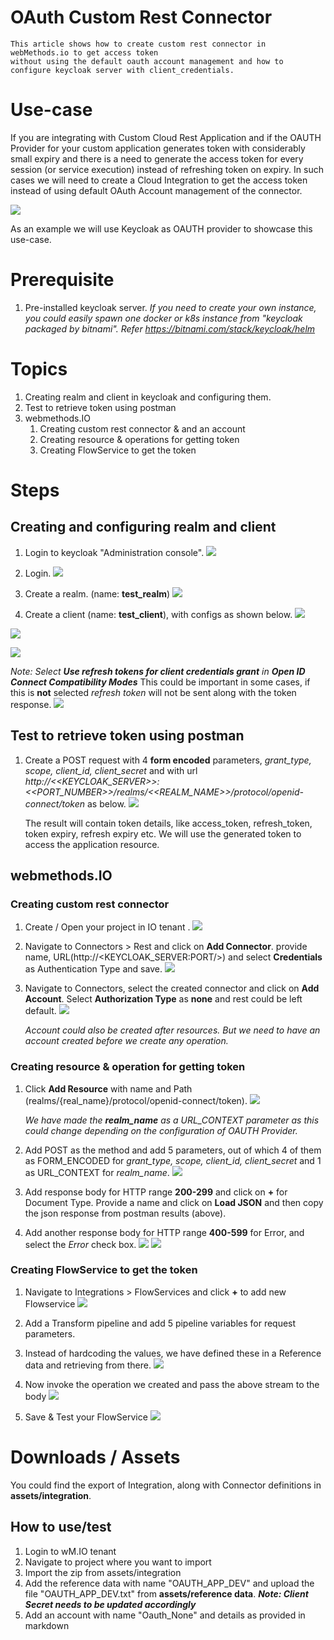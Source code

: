 # OAuth Custom Rest Connector 
    This article shows how to create custom rest connector in webMethods.io to get access token 
    without using the default oauth account management and how to configure keycloak server with client_credentials.

# Use-case
If you are integrating with Custom Cloud Rest Application and if the OAUTH Provider for your custom application generates token with considerably small expiry and there is a need to generate the access token for every session (or service execution) instead of refreshing token on expiry. In such cases we will need to create a Cloud Integration to get the access token instead of using default OAuth Account management of the connector.

![](./images/usecase.png)

As an example we will use Keycloak as OAUTH provider to showcase this use-case.

# Prerequisite
1. Pre-installed keycloak server. *If you need to create your own instance, you could easily spawn one docker or k8s instance from "keycloak packaged by bitnami". Refer https://bitnami.com/stack/keycloak/helm*


# Topics
1. Creating realm and client in keycloak and configuring them.
2. Test to retrieve token using postman
3. webmethods.IO
   1. Creating custom rest connector & and an account
   2. Creating resource & operations for getting token
   3. Creating FlowService to get the token

# Steps

## Creating and configuring realm and client

1. Login to keycloak "Administration console".
![](./images/2023-01-02-17-50-30.png)

2. Login.
![](./images/2023-01-02-18-52-19.png)

3. Create a realm. (name: **test_realm**)
![](./images/2023-01-02-18-53-24.png)

4. Create a client (name: **test_client**), with configs as shown below.
![](./images/2023-01-02-18-54-40.png)

![](./images/2023-01-02-18-56-00.png)

![](./images/2023-01-02-18-57-03.png)

*Note: Select **Use refresh tokens for client credentials grant** in **Open ID Connect Compatibility Modes***
This could be important in some cases, if this is **not** selected *refresh token* will not be sent along with the token response.
![](./images/2023-01-02-18-59-04.png)

## Test to retrieve token using postman

1.  Create a POST request with 4 **form encoded** parameters, *grant_type, scope, client_id, client_secret* and with url *http://<<KEYCLOAK_SERVER>>:<<PORT_NUMBER>>/realms/<<REALM_NAME>>/protocol/openid-connect/token* as below.
![](./images/2023-01-02-20-09-05.png)

    The result will contain token details, like access_token, refresh_token, token expiry, refresh expiry etc. We will use the generated token to access the application resource. 

## webmethods.IO
### Creating custom rest connector
1. Create / Open your project in IO tenant .
![](./images/2023-01-02-20-13-41.png)

2. Navigate to Connectors > Rest and click on **Add Connector**. provide name, URL(http://<KEYCLOAK_SERVER:PORT/>) and select **Credentials** as Authentication Type and save.
![](./images/2023-01-02-20-16-42.png)

3. Navigate to Connectors, select the created connector and click on **Add Account**. Select **Authorization Type** as **none** and rest could be left default.
![](./images/2023-01-02-21-29-14.png)

    *Account could also be created after resources. But we need to have an account created before we create any operation.*

### Creating resource & operation for getting token
1. Click **Add Resource** with name and Path (realms/{real_name}/protocol/openid-connect/token).
![](./images/2023-01-12-11-00-11.png)

    *We have made the **realm_name** as a URL_CONTEXT parameter as this could change depending on the configuration of OAUTH Provider.*

2. Add POST as the method and add 5 parameters, out of which 4 of them as FORM_ENCODED for *grant_type, scope, client_id, client_secret* and 1 as URL_CONTEXT for *realm_name*.
![](./images/2023-01-12-13-47-48.png)

3. Add response body for HTTP range **200-299** and click on **+** for Document Type. Provide a name and click on **Load JSON** and then copy the json response from postman results (above).
4. Add another response body for HTTP range **400-599** for Error, and select the *Error* check box.
![](./images/2023-01-02-21-04-04.png)
![](./images/2023-01-12-13-51-51.png)

### Creating FlowService to get the token
1. Navigate to Integrations > FlowServices and click **+** to add new Flowservice
![](./images/2023-01-12-14-14-13.png)

2. Add a Transform pipeline and add 5 pipeline variables for request parameters.
3. Instead of hardcoding the values, we have defined these in a Reference data and retrieving from there. 
![](./images/2023-01-12-14-01-33.png)

4. Now invoke the operation we created and pass the above stream to the body
![](./images/2023-01-12-14-16-16.png)

5. Save & Test your FlowService
![](./images/2023-01-12-14-17-12.png)

# Downloads / Assets

You could find the export of Integration, along with Connector definitions in **assets/integration**.

## How to use/test

1. Login to wM.IO tenant
2. Navigate to project where you want to import
3. Import the zip from assets/integration
4. Add the reference data with name "OAUTH_APP_DEV" and upload the file "OAUTH_APP_DEV.txt" from **assets/reference data**. ***Note: Client Secret needs to be updated accordingly***​​​​​​​
5. Add an account with name "Oauth_None" and details as provided in markdown

